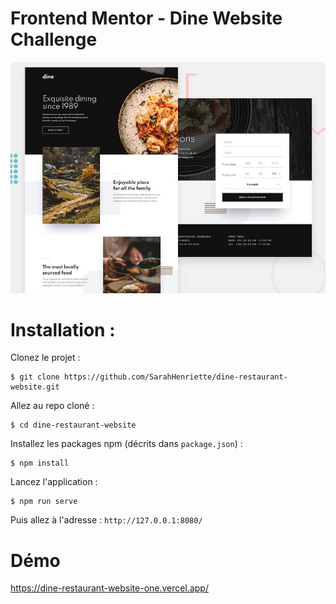 # Frontend Mentor - Dine Website Challenge

![Design preview for the Dine Website Challenge coding challenge](./preview.jpg)

# Installation : 
Clonez le projet :
```
$ git clone https://github.com/SarahHenriette/dine-restaurant-website.git
```

Allez au repo cloné :
```
$ cd dine-restaurant-website
```

Installez les packages npm (décrits dans `package.json`) :
```
$ npm install
```

Lancez l'application :
```
$ npm run serve
```

Puis allez à l'adresse : `http://127.0.0.1:8080/`

# Démo 
https://dine-restaurant-website-one.vercel.app/
